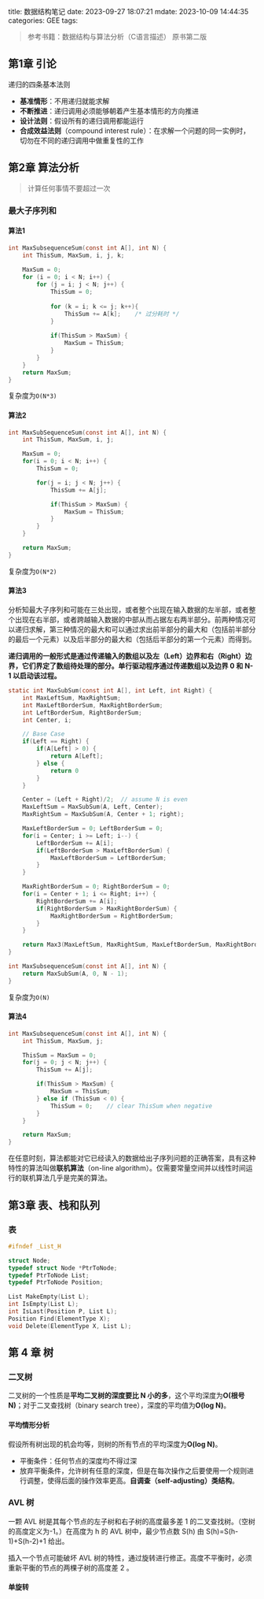 title: 数据结构笔记
date: 2023-09-27 18:07:21
mdate: 2023-10-09 14:44:35
categories: GEE
tags: 

> 参考书籍：数据结构与算法分析（C语言描述） 原书第二版

<!-- more -->

## 第1章 引论

递归的四条基本法则
- **基准情形**：不用递归就能求解
- **不断推进**：递归调用必须能够朝着产生基本情形的方向推进
- **设计法则**：假设所有的递归调用都能运行
- **合成效益法则**（compound interest rule）：在求解一个问题的同一实例时，切勿在不同的递归调用中做重复性的工作

## 第2章 算法分析

> 计算任何事情不要超过一次

### 最大子序列和

#### 算法1

``` C
int MaxSubsequenceSum(const int A[], int N) {
    int ThisSum, MaxSum, i, j, k;
    
    MaxSum = 0;
    for (i = 0; i < N; i++) {
        for (j = i; j < N; j++) {
            ThisSum = 0;
            
            for (k = i; k <= j; k++){
                ThisSum += A[k];    /* 过分耗时 */
            }
            
            if(ThisSum > MaxSum) {
                MaxSum = ThisSum;
            }
        }
    }
    return MaxSum;
}
```
复杂度为`O(N*3)`

#### 算法2

``` C
int MaxSubSequenceSum(const int A[], int N) {
    int ThisSum, MaxSum, i, j;

    MaxSum = 0;
    for(i = 0; i < N; i++) {
        ThisSum = 0;

        for(j = i; j < N; j++) {
            ThisSum += A[j];

            if(ThisSum > MaxSum) {
                MaxSum = ThisSum;
            }
        }
    }

    return MaxSum;
}
```
复杂度为`O(N*2)`

#### 算法3

分析知最大子序列和可能在三处出现，或者整个出现在输入数据的左半部，或者整个出现在右半部，或者跨越输入数据的中部从而占据左右两半部分。前两种情况可以递归求解，第三种情况的最大和可以通过求出前半部分的最大和（包括前半部分的最后一个元素）以及后半部分的最大和（包括后半部分的第一个元素）而得到。

**递归调用的一般形式是通过传递输入的数组以及左（Left）边界和右（Right）边界，它们界定了数组待处理的部分。单行驱动程序通过传递数组以及边界 0 和 N-1 以启动该过程。**

``` C
static int MaxSubSum(const int A[], int Left, int Right) {
    int MaxLeftSum, MaxRightSum;
    int MaxLeftBorderSum, MaxRightBorderSum;
    int LeftBorderSum, RightBorderSum;
    int Center, i;

    // Base Case
    if(Left == Right) {
        if(A[Left] > 0) {
            return A[Left];
        } else {
            return 0
        }
    }

    Center = (Left + Right)/2;  // assume N is even
    MaxLeftSum = MaxSubSum(A, Left, Center);
    MaxRightSum = MaxSubSum(A, Center + 1; right);

    MaxLeftBorderSum = 0; LeftBorderSum = 0;
    for(i = Center; i >= Left; i--) {
        LeftBorderSum += A[i];
        if(LeftBorderSum > MaxLeftBorderSum) {
            MaxLeftBorderSum = LeftBorderSum;
        }
    }

    MaxRightBorderSum = 0; RightBorderSum = 0;
    for(i = Center + 1; i <= Right; i++) {
        RightBorderSum += A[i];
        if(RightBorderSum > MaxRightBorderSum) {
            MaxRightBorderSum = RightBorderSum;
        }
    }

    return Max3(MaxLeftSum, MaxRightSum, MaxLeftBorderSum, MaxRightBorderSum);
}

int MaxSubsequenceSum(const int A[], int N) {
    return MaxSubSum(A, 0, N - 1);
}
```
复杂度为`O(N)`

#### 算法4

``` C
int MaxSubsequenceSum(const int A[], int N) {
    int ThisSum, MaxSum, j;

    ThisSum = MaxSum = 0;
    for(j = 0; j < N; j++) {
        ThisSum += A[j];

        if(ThisSum > MaxSum) {
            MaxSum = ThisSum;
        } else if (ThisSum < 0) {
            ThisSum = 0;    // clear ThisSum when negative
        }
    }

    return MaxSum;
}
```

在任意时刻，算法都能对它已经读入的数据给出子序列问题的正确答案，具有这种特性的算法叫做**联机算法**（on-line algorithm）。仅需要常量空间并以线性时间运行的联机算法几乎是完美的算法。

## 第3章 表、栈和队列

### 表

``` C
#ifndef _List_H

struct Node;
typedef struct Node *PtrToNode;
typedef PtrToNode List;
typedef PtrToNode Position;

List MakeEmpty(List L);
int IsEmpty(List L);
int IsLast(Position P, List L);
Position Find(ElementType X);
void Delete(ElementType X, List L);
```

## 第 4 章 树

### 二叉树

二叉树的一个性质是**平均二叉树的深度要比 N 小的多**，这个平均深度为**O(根号 N)**；对于二叉查找树（binary search tree），深度的平均值为**O(log N)**。

#### 平均情形分析

假设所有树出现的机会均等，则树的所有节点的平均深度为**O(log N)**。

- 平衡条件：任何节点的深度均不得过深
- 放弃平衡条件，允许树有任意的深度，但是在每次操作之后要使用一个规则进行调整，使得后面的操作效率更高。**自调查（self-adjusting）类结构**。

### AVL 树

一颗 AVL 树是其每个节点的左子树和右子树的高度最多差 1 的二叉查找树。（空树的高度定义为-1。）在高度为 h 的 AVL 树中，最少节点数 S(h) 由 S(h)=S(h-1)+S(h-2)+1 给出。

插入一个节点可能破坏 AVL 树的特性，通过旋转进行修正。高度不平衡时，必须重新平衡的节点的两棵子树的高度差 2 。

#### 单旋转









